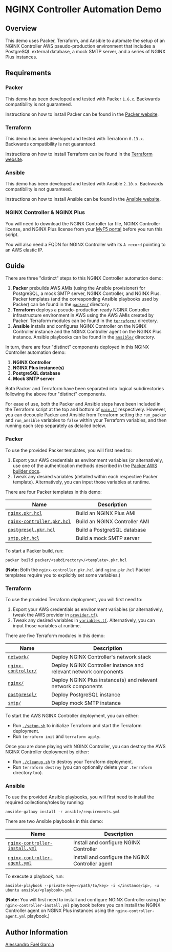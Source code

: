 # NGINX Controller Automation Demo

## Overview

This demo uses Packer, Terraform, and Ansible to automate the setup of an NGINX Controller AWS pseudo-production environment that includes a PostgreSQL external database, a mock SMTP server, and a series of NGINX Plus instances.

## Requirements

### Packer

This demo has been developed and tested with Packer `1.6.x`. Backwards compatibility is not guaranteed.

Instructions on how to install Packer can be found in the [Packer website](https://www.packer.io/downloads.html).

### Terraform

This demo has been developed and tested with Terraform `0.13.x`. Backwards compatibility is not guaranteed.

Instructions on how to install Terraform can be found in the [Terraform website](https://www.terraform.io/downloads.html).

### Ansible

This demo has been developed and tested with Ansible `2.10.x`. Backwards compatibility is not guaranteed.

Instructions on how to install Ansible can be found in the [Ansible website](https://docs.ansible.com/ansible/latest/installation_guide/intro_installation.html).

### NGINX Controller & NGINX Plus

You will need to download the NGINX Controller tar file, NGINX Controller license, and NGINX Plus license from your [MyF5 portal](https://account.f5.com/myf5) before you run this script.

You will also need a FQDN for NGINX Controller with its `A record` pointing to an AWS elastic IP.

## Guide

There are three "distinct" steps to this NGINX Controller automation demo:

1.  **Packer** prebuilds AWS AMIs (using the Ansible provisioner) for PostgreSQL, a mock SMTP server, NGINX Controller, and NGINX Plus. Packer templates (and the corresponding Ansible playbooks used by Packer) can be found in the [`packer/`](packer/) directory.
2.  **Terraform** deploys a pseudo-production ready NGINX Controller infrastructure environment in AWS using the AWS AMIs created by Packer. Terraform modules can be found in the [`terraform/`](terraform/) directory.
3.  **Ansible** installs and configures NGINX Controller on the NGINX Controller instance and the NGINX Controller agent on the NGINX Plus instance. Ansible playbooks can be found in the [`ansible/`](ansible/) directory.

In turn, there are four "distinct" components deployed in this NGINX Controller automation demo:

1.  **NGINX Controller**
2.  **NGINX Plus instance(s)**
3.  **PostgreSQL database**
4.  **Mock SMTP server**

Both Packer and Terraform have been separated into logical subdirectories following the above four "distinct" components.

For ease of use, both the Packer and Ansible steps have been included in the Terraform script at the top and bottom of [`main.tf`](main.tf) respectively. However, you can decouple Packer and Ansible from Terraform setting the `run_packer` and `run_ansible` variables to `false` within your Terraform variables, and then running each step separately as detailed below.

### Packer

To use the provided Packer templates, you will first need to:

1.  Export your AWS credentials as environment variables (or alternatively, use one of the authentication methods described in the [Packer AWS builder docs](https://www.packer.io/docs/builders/amazon).
2.  Tweak any desired variables (detailed within each respective Packer template). Alternatively, you can input those variables at runtime.

There are four Packer templates in this demo:

|Name|Description|
|----|-----------|
|[`nginx.pkr.hcl`](packer/nginx/nginx.pkr.hcl)|Build an NGINX Plus AMI|
|[`nginx-controller.pkr.hcl`](packer/nginx-controller/nginx-controller.pkr.hcl)|Build an NGINX Controller AMI|
|[`postgresql.pkr.hcl`](packer/postgresql/postgresql.pkr.hcl)|Build a PostgreSQL database|
|[`smtp.pkr.hcl`](packer/smtp/smtp.pkr.hcl)|Build a mock SMTP server|

To start a Packer build, run:

```
packer build packer/<subdirectory>/<template>.pkr.hcl
```

(**Note:** Both the `nginx-controller.pkr.hcl` and `nginx.pkr.hcl` Packer templates require you to explicitly set some variables.)

### Terraform

To use the provided Terraform deployment, you will first need to:

1.  Export your AWS credentials as environment variables (or alternatively, tweak the AWS provider in [`provider.tf`](provider.tf)).
2.  Tweak any desired variables in [`variables.tf`](variables.tf). Alternatively, you can input those variables at runtime.

There are five Terraform modules in this demo:

|Name|Description|
|----|-----------|
|[`network/`](terraform/network/)|Deploy NGINX Controller's network stack|
|[`nginx-controller/`](terraform/nginx-controller/)|Deploy NGINX Controller instance and relevant network components|
|[`nginx/`](terraform/nginx/)|Deploy NGINX Plus instance(s) and relevant network components|
|[`postgresql/`](terraform/postgresql/)|Deploy PostgreSQL instance|
|[`smtp/`](terraform/smtp/)|Deploy mock SMTP instance|

To start the AWS NGINX Controller deployment, you can either:

*   Run [`./setup.sh`](setup.sh) to initialize Terraform and start the Terraform deployment.
*   Run `terraform init` and `terraform apply`.

Once you are done playing with NGINX Controller, you can destroy the AWS NGINX Controller deployment by either:

*   Run [`./cleanup.sh`](cleanup.sh) to destroy your Terraform deployment.
*   Run `terraform destroy` (you can optionally delete your `.terraform` directory too).

### Ansible

To use the provided Ansible playbooks, you will first need to install the required collections/roles by running:

```
ansible-galaxy install -r ansible/requirements.yml
```

There are two Ansible playbooks in this demo:

|Name|Description|
|----|-----------|
|[`nginx-controller-install.yml`](ansible/nginx-controller-install.yml)|Install and configure NGINX Controller|
|[`nginx-controller-agent.yml`](ansible/nginx-controller-agent.yml)|Install and configure the NGINX Controller agent|

To execute a playbook, run:

```
ansible-playbook --private-key=</path/to/key> -i </instance/ip>, -u ubuntu ansible/<playbook>.yml
```

(**Note:** You will first need to install and configure NGINX Controller using the `nginx-controller-install.yml` playbook before you can install the NGINX Controller agent on NGINX Plus instances using the `nginx-controller-agent.yml` playbook.)

## Author Information

[Alessandro Fael Garcia](https://github.com/alessfg)
